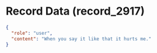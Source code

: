 # Record Data (record_2917)

```json
{
  "role": "user",
  "content": "When you say it like that it hurts me."
}
```
